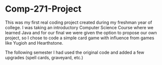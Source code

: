 # Comp-271-Project
This was my first real coding project created during my freshman year of college. I was taking an introductory Computer Science Course where we learned Java and for our final we were given the option to propose our own project, so I chose to code a simple card game with influence from games like Yugioh and Hearthstone.

The following semester I had used the original code and added a few upgrades (spell cards, graveyard, etc.)
